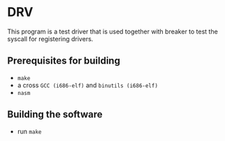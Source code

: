 # DRV

This program is a test driver that is used together with breaker to test
the syscall for registering drivers. 

## Prerequisites for building
- `make`
- a cross `GCC (i686-elf)` and `binutils (i686-elf)`
- `nasm`

## Building the software
- run `make`
